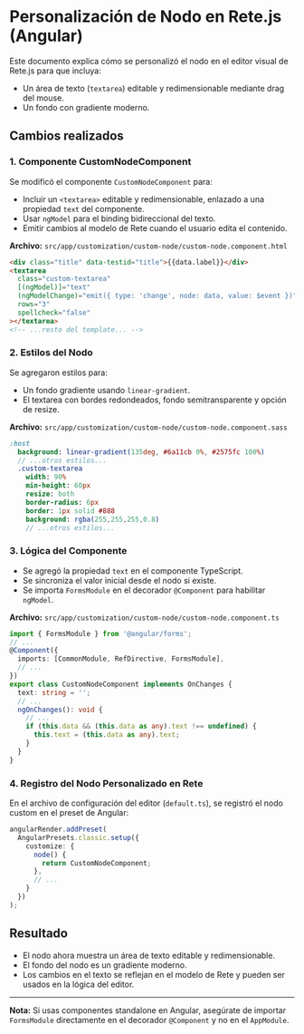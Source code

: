 # Personalización de Nodo en Rete.js (Angular)

Este documento explica cómo se personalizó el nodo en el editor visual de Rete.js para que incluya:

- Un área de texto (`textarea`) editable y redimensionable mediante drag del mouse.
- Un fondo con gradiente moderno.

## Cambios realizados

### 1. Componente CustomNodeComponent

Se modificó el componente `CustomNodeComponent` para:

- Incluir un `<textarea>` editable y redimensionable, enlazado a una propiedad `text` del componente.
- Usar `ngModel` para el binding bidireccional del texto.
- Emitir cambios al modelo de Rete cuando el usuario edita el contenido.

**Archivo:** `src/app/customization/custom-node/custom-node.component.html`

```html
<div class="title" data-testid="title">{{data.label}}</div>
<textarea
  class="custom-textarea"
  [(ngModel)]="text"
  (ngModelChange)="emit({ type: 'change', node: data, value: $event })"
  rows="3"
  spellcheck="false"
></textarea>
<!-- ...resto del template... -->
```

### 2. Estilos del Nodo

Se agregaron estilos para:

- Un fondo gradiente usando `linear-gradient`.
- El textarea con bordes redondeados, fondo semitransparente y opción de resize.

**Archivo:** `src/app/customization/custom-node/custom-node.component.sass`

```sass
:host
  background: linear-gradient(135deg, #6a11cb 0%, #2575fc 100%)
  // ...otros estilos...
  .custom-textarea
    width: 90%
    min-height: 60px
    resize: both
    border-radius: 6px
    border: 1px solid #888
    background: rgba(255,255,255,0.8)
    // ...otros estilos...
```

### 3. Lógica del Componente

- Se agregó la propiedad `text` en el componente TypeScript.
- Se sincroniza el valor inicial desde el nodo si existe.
- Se importa `FormsModule` en el decorador `@Component` para habilitar `ngModel`.

**Archivo:** `src/app/customization/custom-node/custom-node.component.ts`

```typescript
import { FormsModule } from '@angular/forms';
// ...
@Component({
  imports: [CommonModule, RefDirective, FormsModule],
  // ...
})
export class CustomNodeComponent implements OnChanges {
  text: string = '';
  // ...
  ngOnChanges(): void {
    // ...
    if (this.data && (this.data as any).text !== undefined) {
      this.text = (this.data as any).text;
    }
  }
}
```

### 4. Registro del Nodo Personalizado en Rete

En el archivo de configuración del editor (`default.ts`), se registró el nodo custom en el preset de Angular:

```typescript
angularRender.addPreset(
  AngularPresets.classic.setup({
    customize: {
      node() {
        return CustomNodeComponent;
      },
      // ...
    }
  })
);
```

## Resultado

- El nodo ahora muestra un área de texto editable y redimensionable.
- El fondo del nodo es un gradiente moderno.
- Los cambios en el texto se reflejan en el modelo de Rete y pueden ser usados en la lógica del editor.

---

**Nota:** Si usas componentes standalone en Angular, asegúrate de importar `FormsModule` directamente en el decorador `@Component` y no en el `AppModule`.
